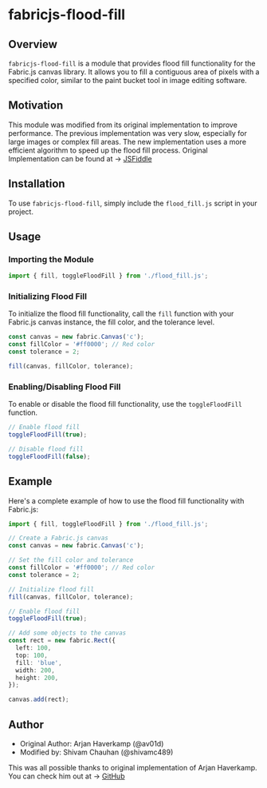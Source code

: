 # fabricjs-flood-fill

## Overview
`fabricjs-flood-fill` is a module that provides flood fill functionality for the Fabric.js canvas library. It allows you to fill a contiguous area of pixels with a specified color, similar to the paint bucket tool in image editing software.

## Motivation
This module was modified from its original implementation to improve performance. The previous implementation was very slow, especially for large images or complex fill areas. The new implementation uses a more efficient algorithm to speed up the flood fill process.
Original Implementation can be found at -> [JSFiddle](https://jsfiddle.net/av01d/dfvp9j2u/)

## Installation
To use `fabricjs-flood-fill`, simply include the `flood_fill.js` script in your project.

## Usage

### Importing the Module
```typescript
import { fill, toggleFloodFill } from './flood_fill.js';
```

### Initializing Flood Fill
To initialize the flood fill functionality, call the `fill` function with your Fabric.js canvas instance, the fill color, and the tolerance level.

```typescript
const canvas = new fabric.Canvas('c');
const fillColor = '#ff0000'; // Red color
const tolerance = 2;

fill(canvas, fillColor, tolerance);
```

### Enabling/Disabling Flood Fill
To enable or disable the flood fill functionality, use the `toggleFloodFill` function.

```typescript
// Enable flood fill
toggleFloodFill(true);

// Disable flood fill
toggleFloodFill(false);
```

## Example
Here's a complete example of how to use the flood fill functionality with Fabric.js:

```typescript
import { fill, toggleFloodFill } from './flood_fill.js';

// Create a Fabric.js canvas
const canvas = new fabric.Canvas('c');

// Set the fill color and tolerance
const fillColor = '#ff0000'; // Red color
const tolerance = 2;

// Initialize flood fill
fill(canvas, fillColor, tolerance);

// Enable flood fill
toggleFloodFill(true);

// Add some objects to the canvas
const rect = new fabric.Rect({
  left: 100,
  top: 100,
  fill: 'blue',
  width: 200,
  height: 200,
});

canvas.add(rect);
```

## Author
- Original Author: Arjan Haverkamp (@av01d)
- Modified by: Shivam Chauhan (@shivamc489)

This was all possible thanks to original implementation of Arjan Haverkamp.
You can check him out at -> [GitHub](https://github.com/av01d)